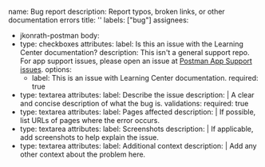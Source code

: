 name: Bug report
description: Report typos, broken links, or other documentation errors
title: ''
labels: ["bug"]
assignees:
  - jkonrath-postman
body:
- type: checkboxes
  attributes:
    label: Is this an issue with the Learning Center documentation?
    description: This isn't a general support repo. For app support issues, please open an issue at [Postman App Support issues](https://github.com/postmanlabs/postman-app-support/issues).
    options:
    - label: This is an issue with Learning Center documentation.
      required: true
- type: textarea
  attributes:
    label: Describe the issue
    description: |
      A clear and concise description of what the bug is.
  validations:
    required: true
- type: textarea
  attributes:
    label: Pages affected
    description: |
      If possible, list URLs of pages where the error occurs.
- type: textarea
  attributes:
    label: Screenshots
    description: |
      If applicable, add screenshots to help explain the issue.
- type: textarea
  attributes:
    label: Additional context
    description: |
      Add any other context about the problem here.
